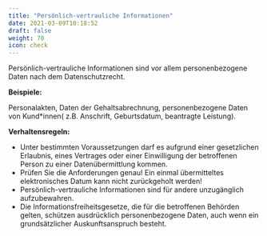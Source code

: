 ```yaml
---
title: "Persönlich-vertrauliche Informationen"
date: 2021-03-09T10:18:52
draft: false
weight: 70
icon: check
---
```

Persönlich-vertrauliche Informationen sind vor allem personenbezogene Daten nach dem Datenschutzrecht.

**Beispiele:**

Personalakten, Daten der Gehaltsabrechnung, personenbezogene Daten von Kund*innen( z.B. Anschrift, Geburtsdatum, beantragte Leistung).

**Verhaltensregeln:**

- Unter bestimmten Voraussetzungen darf es aufgrund einer gesetzlichen Erlaubnis, eines Vertrages oder einer Einwilligung der betroffenen Person zu einer Datenübermittlung kommen.
- Prüfen Sie die Anforderungen genau! Ein einmal übermitteltes elektronisches Datum kann nicht zurückgeholt werden!
- Persönlich-vertrauliche Informationen sind für andere unzugänglich aufzubewahren.
- Die Informationsfreiheitsgesetze, die für die betroffenen Behörden gelten, schützen ausdrücklich personenbezogene Daten, auch wenn ein grundsätzlicher Auskunftsanspruch besteht.